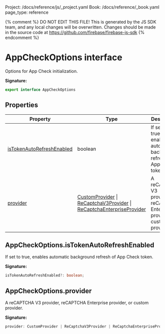 Project: /docs/reference/js/_project.yaml
Book: /docs/reference/_book.yaml
page_type: reference

{% comment %}
DO NOT EDIT THIS FILE!
This is generated by the JS SDK team, and any local changes will be
overwritten. Changes should be made in the source code at
https://github.com/firebase/firebase-js-sdk
{% endcomment %}

# AppCheckOptions interface
Options for App Check initialization.

<b>Signature:</b>

```typescript
export interface AppCheckOptions 
```

## Properties

|  Property | Type | Description |
|  --- | --- | --- |
|  [isTokenAutoRefreshEnabled](./app-check.appcheckoptions.md#appcheckoptionsistokenautorefreshenabled) | boolean | If set to true, enables automatic background refresh of App Check token. |
|  [provider](./app-check.appcheckoptions.md#appcheckoptionsprovider) | [CustomProvider](./app-check.customprovider.md#customprovider_class) \| [ReCaptchaV3Provider](./app-check.recaptchav3provider.md#recaptchav3provider_class) \| [ReCaptchaEnterpriseProvider](./app-check.recaptchaenterpriseprovider.md#recaptchaenterpriseprovider_class) | A reCAPTCHA V3 provider, reCAPTCHA Enterprise provider, or custom provider. |

## AppCheckOptions.isTokenAutoRefreshEnabled

If set to true, enables automatic background refresh of App Check token.

<b>Signature:</b>

```typescript
isTokenAutoRefreshEnabled?: boolean;
```

## AppCheckOptions.provider

A reCAPTCHA V3 provider, reCAPTCHA Enterprise provider, or custom provider.

<b>Signature:</b>

```typescript
provider: CustomProvider | ReCaptchaV3Provider | ReCaptchaEnterpriseProvider;
```
